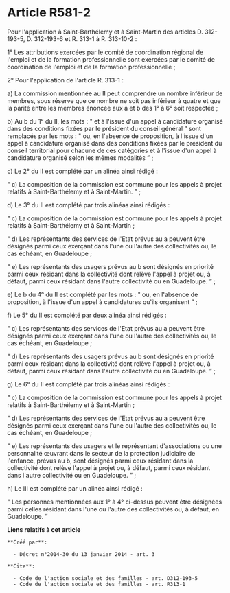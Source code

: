 # Article R581-2

Pour l'application à Saint-Barthélemy et à Saint-Martin des articles D. 312-193-5, D. 312-193-6 et R. 313-1 à R. 313-10-2 : 

1° Les attributions exercées par le comité de coordination régional de l'emploi et de la formation professionnelle sont
exercées par le comité de coordination de l'emploi et de la formation professionnelle ; 

2° Pour l'application de l'article R. 313-1 : 

a) La commission mentionnée au II peut comprendre un nombre inférieur de membres, sous réserve que ce nombre ne soit pas
inférieur à quatre et que la parité entre les membres énoncée aux a et b des 1° à 6° soit respectée ; 

b) Au b du 1° du II, les mots : " et à l'issue d'un appel à candidature organisé dans des conditions fixées par le président
du conseil général ” sont remplacés par les mots : " ou, en l'absence de proposition, à l'issue d'un appel à candidature
organisé dans des conditions fixées par le président du conseil territorial pour chacune de ces catégories et à l'issue d'un
appel à candidature organisé selon les mêmes modalités ” ; 

c) Le 2° du II est complété par un alinéa ainsi rédigé : 

" c) La composition de la commission est commune pour les appels à projet relatifs à Saint-Barthélemy et à Saint-Martin. ” ; 

d) Le 3° du II est complété par trois alinéas ainsi rédigés : 

" c) La composition de la commission est commune pour les appels à projet relatifs à Saint-Barthélemy et à Saint-Martin ; 

" d) Les représentants des services de l'Etat prévus au a peuvent être désignés parmi ceux exerçant dans l'une ou l'autre des
collectivités ou, le cas échéant, en Guadeloupe ; 

" e) Les représentants des usagers prévus au b sont désignés en priorité parmi ceux résidant dans la collectivité dont relève
l'appel à projet ou, à défaut, parmi ceux résidant dans l'autre collectivité ou en Guadeloupe. ” ; 

e) Le b du 4° du II est complété par les mots : " ou, en l'absence de proposition, à l'issue d'un appel à candidatures qu'ils
organisent ” ; 

f) Le 5° du II est complété par deux alinéa ainsi rédigés : 

" c) Les représentants des services de l'Etat prévus au a peuvent être désignés parmi ceux exerçant dans l'une ou l'autre des
collectivités ou, le cas échéant, en Guadeloupe ; 

" d) Les représentants des usagers prévus au b sont désignés en priorité parmi ceux résidant dans la collectivité dont relève
l'appel à projet ou, à défaut, parmi ceux résidant dans l'autre collectivité ou en Guadeloupe. ” ; 

g) Le 6° du II est complété par trois alinéas ainsi rédigés : 

" c) La composition de la commission est commune pour les appels à projet relatifs à Saint-Barthélemy et à Saint-Martin ; 

" d) Les représentants des services de l'Etat prévus au a peuvent être désignés parmi ceux exerçant dans l'une ou l'autre des
collectivités ou, le cas échéant, en Guadeloupe ; 

" e) Les représentants des usagers et le représentant d'associations ou une personnalité œuvrant dans le secteur de la
protection judiciaire de l'enfance, prévus au b, sont désignés parmi ceux résidant dans la collectivité dont relève l'appel à
projet ou, à défaut, parmi ceux résidant dans l'autre collectivité ou en Guadeloupe. ” ; 

h) Le III est complété par un alinéa ainsi rédigé : 

" Les personnes mentionnées aux 1° à 4° ci-dessus peuvent être désignées parmi celles résidant dans l'une ou l'autre des
collectivités ou, à défaut, en Guadeloupe. ”

**Liens relatifs à cet article**

	**Créé par**:

	  - Décret n°2014-30 du 13 janvier 2014 - art. 3

	**Cite**:

	  - Code de l'action sociale et des familles - art. D312-193-5
	  - Code de l'action sociale et des familles - art. R313-1
